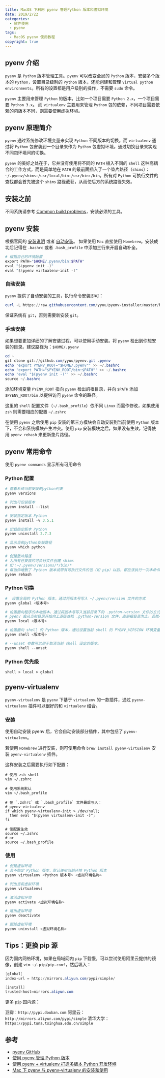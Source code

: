 ```yaml
---
title: MacOS 下利用 pyenv 管理Python 版本和虚拟环境
date: 2019/2/22
categories:
  - 软件使用
  - pyenv
tags:
  - MacOS pyenv 使用教程
copyright: true
---
```


## pyenv 介绍

`pyenv` 是 `Python` 版本管理工具。`pyenv` 可以改变全局的 `Python` 版本，安装多个版本的 `Python`，设置目录级别的 `Python` 版本，还能创建和管理 `virtual python environments`。所有的设置都是用户级别的操作，不需要 `sudo` 命令。

`pyenv` 主要用来管理 `Python` 的版本，比如一个项目需要 `Python 2.x`，一个项目需要 `Python 3.x`。 而 `virtualenv` 主要用来管理 `Python` 包的依赖，不同项目需要依赖的包版本不同，则需要使用虚拟环境。

## pyenv 原理简介

`pyenv` 通过系统修改环境变量来实现 `Python` 不同版本的切换。而 `virtualenv` 通过将 `Python` 包安装到一个目录来作为 `Python` 包虚拟环境，通过切换目录来实现不同包环境间的切换。

`pyenv` 的美好之处在于，它并没有使用将不同的 `PATH` 植入不同的 `shell` 这种高耦合的工作方式，而是简单地在 `PATH` 的最前面插入了一个垫片路径（`shims`）：`~/.pyenv/shims:/usr/local/bin:/usr/bin:/bin`。所有对 `Python` 可执行文件的查找都会首先被这个 `shims` 路径截获，从而使后方的系统路径失效。

## 安装之前

不同系统请参考 [Common build problems][1]，安装必须的工具。

## pyenv 安装

根据官网的 [安装说明][2] 或者 [自动安装][3]。 如果使用 `Mac` 直接使用 `Homebrew`。安装成功后记得在 `.bashrc` 或者 `.bash_profile` 中添加三行来开启自动补全。

```powershell
# 根据自己的环境配置
export PATH="$HOME/.pyenv/bin:$PATH"
eval "$(pyenv init -)"
eval "$(pyenv virtualenv-init -)"
```

### 自动安装

`pyenv` 提供了自动安装的工具，执行命令安装即可：

```powershell
curl -L https://raw.githubusercontent.com/yyuu/pyenv-installer/master/bin/pyenv-installer | bash
```

保证系统有 `git`，否则需要新安装 `git`。

### 手动安装

如果想要更加详细的了解安装过程，可以使用手动安装。将 `pyenv` 检出到你想安装的目录。建议路径为：`$HOME/.pyenv`

```powershell
cd ~
git clone git://github.com/yyuu/pyenv.git .pyenv
echo 'export PYENV_ROOT="$HOME/.pyenv"' >> ~/.bashrc
echo 'export PATH="$PYENV_ROOT/bin:$PATH"' >> ~/.bashrc
echo 'eval "$(pyenv init -)"' >> ~/.bashrc
source ~/.bashrc
```

添加环境变量 `PYENV_ROOT` 指向 `pyenv` 检出的根目录，并向 `$PATH` 添加 `$PYENV_ROOT/bin` 以提供访问 `pyenv` 命令的路径。

这里的 `shell` 配置文件（`~/.bash_profile`）依不同 `Linux` 而需作修改，如果使用 `zsh` 则需要相应的配置 `~/.zshrc`

在使用 `pyenv` 之后使用 `pip` 安装的第三方模块会自动安装到当前使用 `Python` 版本下，不会和系统模块产生冲突。使用 `pip` 安装模块之后，如果没有生效，记得使用 `pyenv rehash` 来更新垫片路径。

## pyenv 常用命令

使用 `pyenv commands` 显示所有可用命令

### Python 配置

```powershell
# 查看系统当前安装的python列表
pyenv versions

# 列出可安装版本
pyenv install --list 

# 安装指定版本 Python
pyenv install -v 3.5.1

# 卸载指定版本 Python
pyenv uninstall 2.7.3

# 显示当前python安装路径
pyenv which python 

# 创建垫片路径
# 为所有已安装的可执行文件创建 shims
# 如：~/.pyenv/versions/*/bin/*
# 每当你增删了 Python 版本或带有可执行文件的包（如 pip）以后，都应该执行一次本命令
pyenv rehash
```


### Python 切换

```powershell
#  设置全局的 Python 版本，通过将版本号写入 ~/.pyenv/version 文件的方式
pyenv global <版本号>

# 设置面向程序的本地版本，通过将版本号写入当前目录下的 .python-version 文件的方式。通过这种方式设置的 Python 版本优先级较 global 高。
# pyenv 会从当前目录开始向上逐级查找 .python-version 文件，直到根目录为止。若找不到，就用 global 版本。
pyenv local <版本号>

# 设置面向 shell 的 Python 版本，通过设置当前 shell 的 PYENV_VERSION 环境变量的方式。这个版本的优先级比 local 和 global 都要高。
pyenv shell <版本号>

# --unset 参数可以用于取消当前 shell 设定的版本。
pyenv shell --unset
```

### Python 优先级

`shell > local > global`

## pyenv-virtualenv

`pyenv-virtualenv` 是 `pyenv` 下基于 `virtualenv` 的一款插件，通过 `pyenv-virtualenv` 插件可以很好的和 `virtualenv` 结合。

### 安装

使用自动安装 pyenv 后，它会自动安装部分插件，其中包括了 `pyenv-virtualenv`。

若使用 `Homebrew` 进行安装，则可使用命令 `brew install pyenv-virtualenv` 安装 `pyenv-virtualenv` 插件。

这样安装之后需要执行如下配置：

```shell
# 使用 zsh shell
vim ~/.zshrc

# 使用系统默认
vim ~/.bash_profile

# 在 `.zshrc` 或 `.bash_profile` 文件最后写入：
# pyenv-virtualenv
if which pyenv-virtualenv-init > /dev/null;
  then eval "$(pyenv virtualenv-init -)";
fi

# 使配置生效
source ~/.zshrc
# or
source ~/.bash_profile
```

### 使用

```powershell
# 创建虚拟环境
# 若不指定 Python 版本，默认使用当前环境 Python 版本
pyenv virtualenv <Python 版本号> <虚拟环境名称>

# 列出当前虚拟环境
pyenv virtualenvs

# 激活虚拟环境
pyenv activate <虚拟环境名称>

# 退出虚拟环境
pyenv deactivate

# 删除虚拟环境
pyenv uninstall <虚拟环境名称>
```

## Tips：更换 pip 源

因为国内网络环境，如果在局域网内 `pip` 下载慢，可以尝试使用阿里云提供的镜像，创建 `vim ~/.pip/pip.conf`，然后填入：

```powershell
[global]
index-url = http://mirrors.aliyun.com/pypi/simple/

[install]
trusted-host=mirrors.aliyun.com
```

更多 `pip` 国内源：

豆瓣：`http://pypi.douban.com`
阿里云：`http://mirrors.aliyun.com/pypi/simple`
清华大学：`https://pypi.tuna.tsinghua.edu.cn/simple`


## 参考

* [pyenv GitHub][4]
* [使用 pyenv 管理 Python 版本][5]
* [使用 pyenv + virtualenv 打造多版本 Python 开发环境][6]
* [Mac 下 pyenv 与 pyenv-virtualenv 的安装和使用][7]

[1]: https://github.com/pyenv/pyenv/wiki/Common-build-problems
[2]: https://github.com/yyuu/pyenv#installation
[3]: https://github.com/yyuu/pyenv-installer
[4]: https://github.com/pyenv/pyenv
[5]: http://einverne.github.io/post/2017/04/pyenv.html
[6]: https://segmentfault.com/a/1190000005859547
[7]: https://github.com/eteplus/blog/issues/4